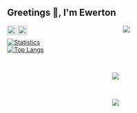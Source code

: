 ## Greetings 👋, I'm Ewerton

<a href="https://t.me/ewertonbello">
  <img align="left" alt="Ewerton's Telegram" width="22px" src="https://cdn.jsdelivr.net/npm/simple-icons@v3/icons/telegram.svg" />
</a>
<a href="https://pt.stackoverflow.com/users/104420/ewerton-belo">
  <img align="left" alt="Ewerton's StackOverflow" width="22px" src="https://cdn.jsdelivr.net/npm/simple-icons@v3/icons/stackoverflow.svg" />
</a>


<div align="center">
  <img src="https://camo.githubusercontent.com/ddbe573916c6d4c079c9611baecb66006835f3382c502924ee8809576697f557/68747470733a2f2f63646e2e6472696262626c652e636f6d2f75736572732f3233393735352f73637265656e73686f74732f343535373531352f30312d626f62612d666574745f737469636b65725f6461766567616d657a2e676966">
</div>

<div align="start">

[![Statistics](https://github-readme-stats.vercel.app/api?username=victorikellmy&amp;show_icons=true)](https://github.com/victorikellmy?tab=repositories)
<br>
[![Top Langs](https://github-readme-stats.vercel.app/api/top-langs/?username=victorikellmy&amp;layout=compact&amp;hide=html,css&amp;langs_count=10)](https://github.com/victorikellmy?tab=repositories)

</div>

<br>  
<p align="center">
  <img src="https://github-profile-trophy.vercel.app/?username=ewertonbello">
</p>

<br>  
<p align="center">
  <img src="https://github-readme-streak-stats.herokuapp.com/?user=ewertonbello">
</p>
<br>  




